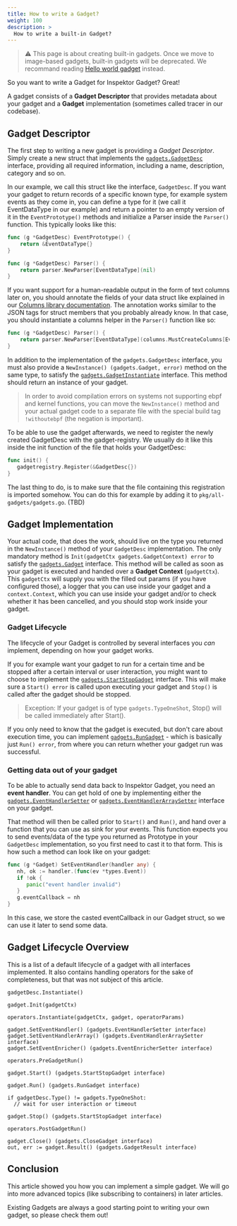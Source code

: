 ```yaml
---
title: How to write a Gadget?
weight: 100
description: >
  How to write a built-in Gadget?
---
```


> ⚠️ This page is about creating built-in gadgets. Once we move to image-based
> gadgets, built-in gadgets will be deprecated. We recommand reading [Hello
> world gadget](hello-world-gadget.md) instead.

So you want to write a Gadget for Inspektor Gadget? Great!

A gadget consists of a __Gadget Descriptor__ that provides metadata about your gadget and a __Gadget__ implementation
(sometimes called tracer in our codebase).

## Gadget Descriptor

The first step to writing a new gadget is providing a _Gadget Descriptor_. Simply create a new struct that implements
the [`gadgets.GadgetDesc`]( https://pkg.go.dev/github.com/inspektor-gadget/inspektor-gadget@main/pkg/gadgets#GadgetDesc)
interface, providing all required information, including a name, description, category and so on.

In our example, we call this struct like the interface, `GadgetDesc`. If you want your gadget to return records of
a specific known type, for example system events as they come in, you can define a type for it (we call it
EventDataType in our example) and return a pointer to an empty version of it in the `EventPrototype()` methods and
initialize a Parser inside the `Parser()` function. This typically looks like this:

```go
func (g *GadgetDesc) EventPrototype() {
	return &EventDataType{}
}

func (g *GadgetDesc) Parser() {
	return parser.NewParser[EventDataType](nil)
}
```

If you want support for a human-readable output in the form of text columns later on,
you should annotate the fields of your data struct like explained in our
[Columns library documentation](https://pkg.go.dev/github.com/inspektor-gadget/inspektor-gadget/pkg/columns).
The annotation works similar to the JSON tags for struct members that you probably already know.
In that case, you should instantiate a columns helper in the `Parser()` function like so:

```go
func (g *GadgetDesc) Parser() {
	return parser.NewParser[EventDataType](columns.MustCreateColumns[EventDataType]())
}
```

In addition to the implementation of the `gadgets.GadgetDesc` interface, you must also provide a
`NewInstance() (gadgets.Gadget, error)` method on the same type, to satisfy the
[`gadgets.GadgetInstantiate`](https://pkg.go.dev/github.com/inspektor-gadget/inspektor-gadget@main/pkg/gadgets#GadgetInstantiate)
interface. This method should return an instance of your gadget.

> In order to avoid compilation errors on systems not supporting ebpf and kernel functions, you can move the
> `NewInstance()` method and your actual gadget code to a separate file with the special build tag `!withoutebpf`
> (the negation is important).

To be able to use the gadget afterwards, we need to register the newly created GadgetDesc with the gadget-registry.
We usually do it like this inside the init function of the file that holds your GadgetDesc:

```go
func init() {
   gadgetregistry.Register(&GadgetDesc{})
}
```

The last thing to do, is to make sure that the file containing this registration is imported somehow. You can do this
for example by adding it to `pkg/all-gadgets/gadgets.go`. (TBD)

## Gadget Implementation

Your actual code, that does the work, should live on the type you returned in the `NewInstance()` method of your
`GadgetDesc` implementation. The only mandatory method is `Init(gadgetCtx gadgets.GadgetContext) error` to satisfy the
[`gadgets.Gadget`](https://pkg.go.dev/github.com/inspektor-gadget/inspektor-gadget@main/pkg/gadgets#Gadget) interface.
This method will be called as soon as your gadget is executed and handed over a __Gadget Context__ (`gadgetCtx`). This
`gadgetCtx` will supply you with the filled out params (if you have configured those), a logger that you can use inside
your gadget and a `context.Context`, which you can use inside your gadget and/or to check whether it has been
cancelled, and you should stop work inside your gadget.

### Gadget Lifecycle

The lifecycle of your Gadget is controlled by several interfaces you _can_ implement, depending on how your gadget
works.

If you for example want your gadget to run for a certain time and be stopped after a certain interval or user
interaction, you might want to choose to implement the
[`gadgets.StartStopGadget`](https://pkg.go.dev/github.com/inspektor-gadget/inspektor-gadget@main/pkg/gadgets#StartStopGadget)
interface. This will make sure a `Start() error` is called upon executing your gadget and `Stop()` is called after the
gadget should be stopped.

> Exception: If your gadget is of type `gadgets.TypeOneShot`, Stop() will be called immediately after Start().

If you only need to know that the gadget is executed, but don't care about execution time, you can implement
[`gadgets.RunGadget`](https://pkg.go.dev/github.com/inspektor-gadget/inspektor-gadget@main/pkg/gadgets#RunGadget) -
which is basically just `Run() error`, from where you can return whether your gadget run was successful.

### Getting data out of your gadget

To be able to actually send data back to Inspektor Gadget, you need an __event handler__. You can get hold of one by
implementing either the
[`gadgets.EventHandlerSetter`](https://pkg.go.dev/github.com/inspektor-gadget/inspektor-gadget@main/pkg/gadgets#EventHandlerSetter)
or [`gadgets.EventHandlerArraySetter`](https://pkg.go.dev/github.com/inspektor-gadget/inspektor-gadget@main/pkg/gadgets#EventHandlerArraySetter)
interface on your gadget.

That method will then be called prior to `Start()` and `Run()`, and hand over a function that you can use as sink for
your events. This function expects you to send events/data of the type you returned as Prototype in your `GadgetDesc`
implementation, so you first need to cast it to that form. This is how such a method can look like on your gadget:

```go
func (g *Gadget) SetEventHandler(handler any) {
   nh, ok := handler.(func(ev *types.Event))
   if !ok {
      panic("event handler invalid")
   }
   g.eventCallback = nh
}
```

In this case, we store the casted eventCallback in our Gadget struct, so we can use it later to send some data.

## Gadget Lifecycle Overview

This is a list of a default lifecycle of a gadget with all interfaces implemented. It also contains handling operators
for the sake of completeness, but that was not subject of this article.

```
gadgetDesc.Instantiate()

gadget.Init(gadgetCtx)

operators.Instantiate(gadgetCtx, gadget, operatorParams)

gadget.SetEventHandler() (gadgets.EventHandlerSetter interface)
gadget.SetEventHandlerArray() (gadgets.EventHandlerArraySetter interface)
gadget.SetEventEnricher() (gadgets.EventEnricherSetter interface)

operators.PreGadgetRun()

gadget.Start() (gadgets.StartStopGadget interface)

gadget.Run() (gadgets.RunGadget interface)

if gadgetDesc.Type() != gadgets.TypeOneShot:
  // wait for user interaction or timeout

gadget.Stop() (gadgets.StartStopGadget interface)

operators.PostGadgetRun()

gadget.Close() (gadgets.CloseGadget interface)
out, err := gadget.Result() (gadgets.GadgetResult interface)
```

## Conclusion

This article showed you how you can implement a simple gadget. We will go into more advanced topics
(like subscribing to containers) in later articles.

Existing Gadgets are always a good starting point to writing your own gadget, so please check them out!
